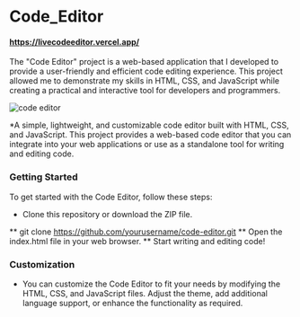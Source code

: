 # Code_Editor

#### https://livecodeeditor.vercel.app/

The "Code Editor" project is a web-based application that I developed to provide a user-friendly and efficient code editing experience. This project allowed me to demonstrate my skills in HTML, CSS, and JavaScript while creating a practical and interactive tool for developers and programmers.

![code editor](https://github.com/brahmanand09/Code_Editor/assets/123508275/605caffd-d583-454b-aedd-e3d1006506fb)

*A simple, lightweight, and customizable code editor built with HTML, CSS, and JavaScript. This project provides a web-based code editor that you can integrate into your web applications or use as a standalone tool for writing and editing code.

### Getting Started
To get started with the Code Editor, follow these steps:
* Clone this repository or download the ZIP file.

** git clone https://github.com/yourusername/code-editor.git
** Open the index.html file in your web browser.
** Start writing and editing code!

### Customization
* You can customize the Code Editor to fit your needs by modifying the HTML, CSS, and JavaScript files. Adjust the theme, add additional language support, or enhance the functionality as required.
